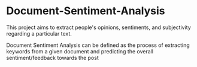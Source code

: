 # Document-Sentiment-Analysis
This project aims to extract people's opinions, sentiments, and subjectivity regarding a particular text.

Document Sentiment Analysis can be defined as the process of extracting keywords from a given document and predicting the overall sentiment/feedback towards the post



